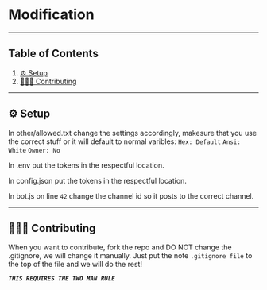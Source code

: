 # Modification

---

## Table of Contents
1. [⚙ Setup](#-setup)
2. [🧑‍🤝‍🧑 Contributing](#-contributing)

---

## ⚙ Setup

In other/allowed.txt change the settings accordingly, makesure that you use the correct stuff or it will default to normal varibles: `Hex: Default`    `Ansi: White`    `Owner: No`

In .env put the tokens in the respectful location.

In config.json put the tokens in the respectful location.

In bot.js on line `42` change the channel id so it posts to the correct channel.

---

## 🧑‍🤝‍🧑 Contributing

When you want to contribute, fork the repo and DO NOT change the .gitignore, we will change it manually. Just put the note `.gitignore file` to the top of the file and we will do the rest!

***`THIS REQUIRES THE TWO MAN RULE`***
